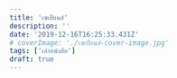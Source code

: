 ```yaml
---
title: 'เซเปียนส์'
description: ''
date: '2019-12-16T16:25:33.431Z'
# coverImage: './เซเปียนส์-cover-image.jpg'
tags: ['เล่าหนังสือ']
draft: true
---
```

